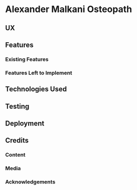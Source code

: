# Alexander Malkani Osteopath

 
## UX
 

## Features

 
### Existing Features


### Features Left to Implement


## Technologies Used


## Testing


## Deployment


## Credits

### Content


### Media


### Acknowledgements

